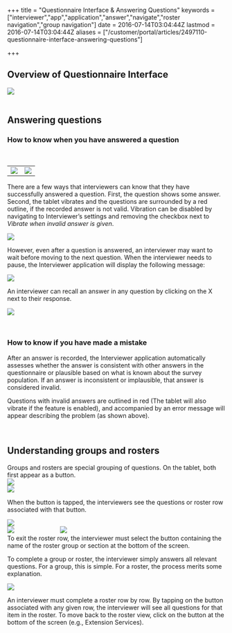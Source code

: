 +++
title = "Questionnaire Interface & Answering Questions"
keywords = ["interviewer","app","application","answer","navigate","roster navigation","group navigation"]
date = 2016-07-14T03:04:44Z
lastmod = 2016-07-14T03:04:44Z
aliases = ["/customer/portal/articles/2497110-questionnaire-interface-answering-questions"]

+++

Overview of Questionnaire Interface 
------------------------------------

  
  
![](/images/658240.png)  
 

Answering questions
-------------------

### How to know when you have answered a question

 

<table>
<tbody>
<tr class="odd">
<td><img src="/images/658261.png" /></td>
<td><img src="/images/658262.png" /></td>
</tr>
</tbody>
</table>

  
  
There are a few ways that interviewers can know that they have
successfully answered a question. First, the question shows some answer.
Second, the tablet vibrates and the questions are surrounded by a red
outline, if the recorded answer is not valid. Vibration can be disabled
by navigating to Interviewer’s settings and removing the checkbox next
to *Vibrate when invalid answer is given*.  
  
![](/images/658265.png)  
  
  
However, even after a question is answered, an interviewer may want to
wait before moving to the next question. When the interviewer needs to
pause, the Interviewer application will display the following message:  
  
![](/images/658267.png)  
  
An interviewer can recall an answer in any question by clicking on the X
next to their response.  
  
![](/images/658268.png)  
  
 

### How to know if you have made a mistake

  
After an answer is recorded, the Interviewer application automatically
assesses whether the answer is consistent with other answers in the
questionnaire or plausible based on what is known about the survey
population. If an answer is inconsistent or implausible, that answer is
considered invalid.  
  
Questions with invalid answers are outlined in red (The tablet will also
vibrate if the feature is enabled), and accompanied by an error message
will appear describing the problem (as shown above).  
  
  
 

Understanding groups and rosters
--------------------------------

  
Groups and rosters are special grouping of questions. On the tablet,
both first appear as a button.  
![](file://localhost/Users/Shima/Library/Caches/TemporaryItems/msoclip/0/clip_image001.png)  
![](/images/711064.png)  
  
  
When the button is tapped, the interviewers see the questions or roster
row associated with that button.  
  
![](/images/711071.png)  
![](file://localhost/Users/Shima/Library/Caches/TemporaryItems/msoclip/0/clip_image002.png)
                         
![](file://localhost/Users/Shima/Library/Caches/TemporaryItems/msoclip/0/clip_image003.png)  
To exit the roster row, the interviewer must select the button
containing the name of the roster group or section at the bottom of the
screen.  
  
  
To complete a group or roster, the interviewer simply answers all
relevant questions. For a group, this is simple. For a roster, the
process merits some explanation.  
  
  
![](/images/711065.png)  
  
  
An interviewer must complete a roster row by row. By tapping on the
button associated with any given row, the interviewer will see all
questions for that item in the roster. To move back to the roster view,
click on the button at the bottom of the screen (e.g., Extension
Services).
